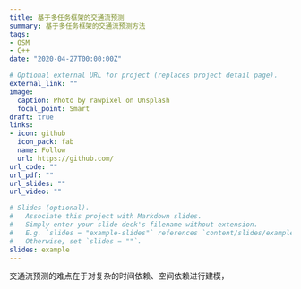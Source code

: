 ```yaml
---
title: 基于多任务框架的交通流预测
summary: 基于多任务框架的交通流预测方法
tags:
- OSM
- C++
date: "2020-04-27T00:00:00Z"

# Optional external URL for project (replaces project detail page).
external_link: ""
image:
  caption: Photo by rawpixel on Unsplash
  focal_point: Smart
draft: true
links:
- icon: github
  icon_pack: fab
  name: Follow
  url: https://github.com/
url_code: ""
url_pdf: ""
url_slides: ""
url_video: ""

# Slides (optional).
#   Associate this project with Markdown slides.
#   Simply enter your slide deck's filename without extension.
#   E.g. `slides = "example-slides"` references `content/slides/example-slides.md`.
#   Otherwise, set `slides = ""`.
slides: example
---
```

交通流预测的难点在于对复杂的时间依赖、空间依赖进行建模，
